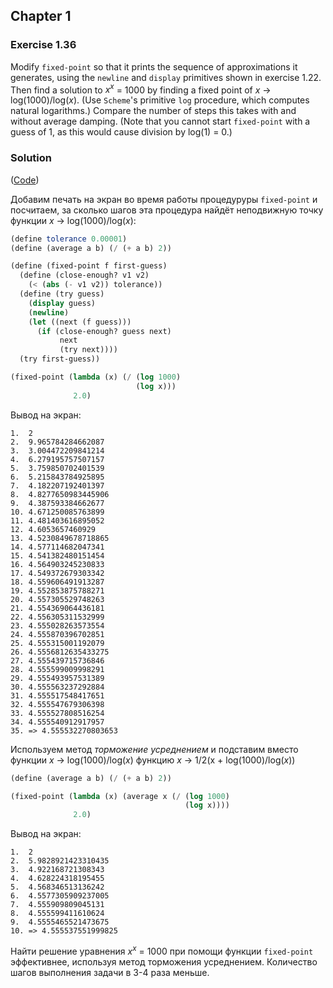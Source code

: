 ## Chapter 1

### Exercise 1.36

Modify `fixed-point` so that it prints the sequence of approximations it generates, using the `newline` and `display` primitives shown in exercise 1.22. Then find a solution to _x<sup>x</sup>_ = 1000 by finding a fixed point of _x_ → log(1000)/log(_x_). (Use `Scheme`'s primitive `log` procedure, which computes natural logarithms.) Compare the number of steps this takes with and without average damping. (Note that you cannot start `fixed-point` with a guess of 1, as this would cause division by log(1) = 0.)

### Solution

([Code](../../src/Chapter%201/Exercise%201.36.scm))

Добавим печать на экран во время работы процедуруры `fixed-point` и посчитаем, за сколько шагов эта процедура найдёт неподвижную точку функции _x_ → log(1000)/log(_x_):

```scheme
(define tolerance 0.00001)
(define (average a b) (/ (+ a b) 2))

(define (fixed-point f first-guess)
  (define (close-enough? v1 v2)
    (< (abs (- v1 v2)) tolerance))
  (define (try guess)
    (display guess)
    (newline)
    (let ((next (f guess)))
      (if (close-enough? guess next)
           next
           (try next))))
  (try first-guess))

(fixed-point (lambda (x) (/ (log 1000)
                            (log x)))
              2.0)
```
Вывод на экран:

```
1.  2
2.  9.965784284662087
3.  3.004472209841214
4.  6.279195757507157
5.  3.759850702401539
6.  5.215843784925895
7.  4.182207192401397
8.  4.8277650983445906
9.  4.387593384662677
10. 4.671250085763899
11. 4.481403616895052
12. 4.6053657460929
13. 4.5230849678718865
14. 4.577114682047341
15. 4.541382480151454
16. 4.564903245230833
17. 4.549372679303342
18. 4.559606491913287
19. 4.552853875788271
20. 4.557305529748263
21. 4.554369064436181
22. 4.556305311532999
23. 4.555028263573554
24. 4.555870396702851
25. 4.555315001192079
26. 4.5556812635433275
27. 4.555439715736846
28. 4.555599009998291
29. 4.555493957531389
30. 4.555563237292884
31. 4.555517548417651
32. 4.555547679306398
33. 4.555527808516254
34. 4.555540912917957
35. => 4.555532270803653
```
Используем метод _торможение усреднением_ и подставим вместо функции _x_ → log(1000)/log(_x_) функцию _x_ → 1/2(x + log(1000)/log(_x_))

```scheme
(define (average a b) (/ (+ a b) 2))

(fixed-point (lambda (x) (average x (/ (log 1000)
                                       (log x))))
              2.0)
```

Вывод на экран:

```
1.  2
2.  5.9828921423310435
3.  4.922168721308343
4.  4.628224318195455
5.  4.568346513136242
6.  4.5577305909237005
7.  4.555909809045131
8.  4.555599411610624
9.  4.5555465521473675
10. => 4.555537551999825
```

Найти решение уравнения _x<sup>x</sup>_ = 1000 при помощи функции `fixed-point` эффективнее, используя метод торможения усреднением. Количество шагов выполнения задачи в 3-4 раза меньше.

